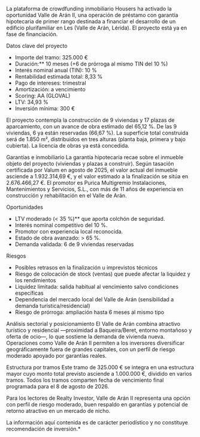 <!--meta
{
  "title": "Housers lanza Valle de Arán II: préstamo con garantía hipotecaria",
  "slug": "housers-valle-aran-ii",
  "source": "Realty Investor",
  "published_at": "10-02-2025",
  "category":"crowdfunding", 
  "hero_image": "https://raw.githubusercontent.com/MercadoVI/newsappri/main/news/2025-10-02/housers-valle-de-aran-ii-les-lerida.webp",
  "summary": "Housers financia 9 viviendas y 17 plazas en Les (Valle de Arán, Lérida) con un tramo de 325.000 € y garantía hipotecaria de primer rango.",
  "tags": ["crowdfunding","hipotecaria","inmobiliario","lerida"]
}
-->

La plataforma de crowdfunding inmobiliario Housers ha activado la oportunidad Valle de Arán II, una operación de préstamo con garantía hipotecaria de primer rango destinada a financiar el desarrollo de un edificio plurifamiliar en Les (Valle de Arán, Lérida). El proyecto está ya en fase de financiación.

Datos clave del proyecto
- Importe del tramo: 325.000 €  
- Duración:** 10 meses (+6 de prórroga al mismo TIN del 10 %)  
- Interés nominal anual (TIN): 10 %  
- Rentabilidad estimada total: 8,33 %  
- Pago de intereses: trimestral  
- Amortización: a vencimiento  
- Scoring: AA (GLOVAL)  
- LTV: 34,93 %  
- Inversión mínima: 300 €  

El proyecto contempla la construcción de 9 viviendas y 17 plazas de aparcamiento, con un avance de obra estimado del 65,12 %. De las 9 viviendas, 6 ya están reservadas (66,67 %). La superficie total construida será de 1.850 m², distribuidos en tres alturas (planta baja, primera y bajo cubierta). La licencia de obras ya está concedida.

Garantías e inmobiliario
La garantía hipotecaria recae sobre el inmueble objeto del proyecto (viviendas y plazas a construir). Según tasación certificada por Valum en agosto de 2025, el valor actual del inmueble asciende a 1.932.314,69 €, y el valor estimado a la finalización se sitúa en 2.676.466,27 €. El promotor es Purica Multigremio Instalaciones, Mantenimientos y Servicios, S.L., con más de 11 años de experiencia en construcción y rehabilitación en el Valle de Arán.

Oportunidades
- LTV moderado (< 35 %)** que aporta colchón de seguridad.  
- Interés nominal competitivo del 10 %.
- Promotor con experiencia local reconocida.  
- Estado de obra avanzado: > 65 %.
- Demanda validada: 6 de 9 viviendas reservadas

Riesgos
- Posibles retrasos en la finalización u imprevistos técnicos
- Riesgo de colocación de stock (ventas) que puede afectar la liquidez y los rendimientos
- Liquidez limitada: salida habitual al vencimiento salvo condiciones específicas
- Dependencia del mercado local del Valle de Arán (sensibilidad a demanda turística/residencial)
- Riesgo de prórroga: ampliación hasta 6 meses al mismo tipo

Análisis sectorial y posicionamiento
El Valle de Arán combina atractivo turístico y residencial —proximidad a Baqueira/Beret, entorno montañoso y oferta de ocio—, lo que sostiene la demanda de vivienda nueva. Operaciones como Valle de Arán II permiten a los inversores diversificar geográficamente fuera de grandes capitales, con un perfil de riesgo moderado apoyado por garantías reales.

Estructura por tramos
Este tramo de 325.000 € se integra en una estructura mayor cuyo monto total previsto asciende a 1.000.000 €, dividido en varios tramos. Todos los tramos comparten fecha de vencimiento final programada para el 8 de agosto de 2026.

Para los lectores de Realty Investor, Valle de Arán II representa una opción con perfil de riesgo moderado, buen respaldo en garantías y potencial de retorno atractivo en un mercado de nicho.

La información aquí contenida es de carácter periodístico y no constituye recomendación de inversión.*
